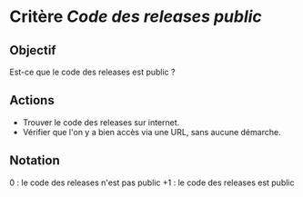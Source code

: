 # Critère *Code des releases public*

## Objectif
Est-ce que le code des releases est public ? 

## Actions
- Trouver le code des releases sur internet. 
- Vérifier que l'on y a bien accès via une URL, sans aucune démarche. 

## Notation
0 : le code des releases n'est pas public
+1 : le code des releases est public